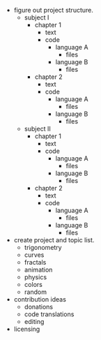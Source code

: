 - figure out project structure.
  - subject I
    - chapter 1
      - text
      - code
        - language A
          - files
        - language B
          - files
    - chapter 2
      - text
      - code
        - language A
          - files
        - language B
          - files
  - subject II
    - chapter 1
      - text
      - code
        - language A
          - files
        - language B
          - files
    - chapter 2
      - text
      - code
        - language A
          - files
        - language B
          - files
- create project and topic list.
  - trigonometry
  - curves
  - fractals
  - animation
  - physics
  - colors
  - random
- contribution ideas
  - donations
  - code translations
  - editing
- licensing

